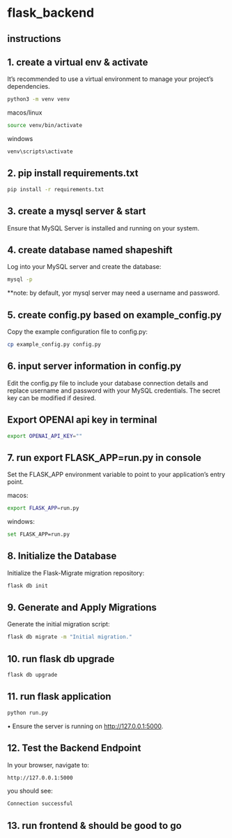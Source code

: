 # flask_backend

## instructions

## 1. create a virtual env & activate

It’s recommended to use a virtual environment to manage your project’s dependencies.

```bash
python3 -m venv venv
```

macos/linux

```bash
source venv/bin/activate
```

windows

```bash
venv\scripts\activate
```

## 2. pip install requirements.txt

```bash
pip install -r requirements.txt
```

## 3. create a mysql server & start

Ensure that MySQL Server is installed and running on your system.

## 4. create database named shapeshift

Log into your MySQL server and create the database:

```bash
mysql -p
```

\*\*note: by default, yor mysql server may need a username and password.

## 5. create config.py based on example_config.py

Copy the example configuration file to config.py:

```bash
cp example_config.py config.py
```

## 6. input server information in config.py

Edit the config.py file to include your database connection details and replace username and password with your MySQL credentials. The secret key can be modified if desired.

## Export OPENAI api key in terminal

```bash
export OPENAI_API_KEY=""
```

## 7. run export FLASK_APP=run.py in console

Set the FLASK_APP environment variable to point to your application’s entry point.

macos:

```bash
export FLASK_APP=run.py
```

windows:

```bash
set FLASK_APP=run.py
```

## 8. Initialize the Database

Initialize the Flask-Migrate migration repository:

```bash
flask db init
```

## 9. Generate and Apply Migrations

Generate the initial migration script:

```bash
flask db migrate -m "Initial migration."
```

## 10. run flask db upgrade

```bash
flask db upgrade
```

## 11. run flask application

```bash
python run.py
```

• Ensure the server is running on http://127.0.0.1:5000.

## 12. Test the Backend Endpoint

In your browser, navigate to:

```bash
http://127.0.0.1:5000
```

you should see:

```bash
Connection successful
```

## 13. run frontend & should be good to go
